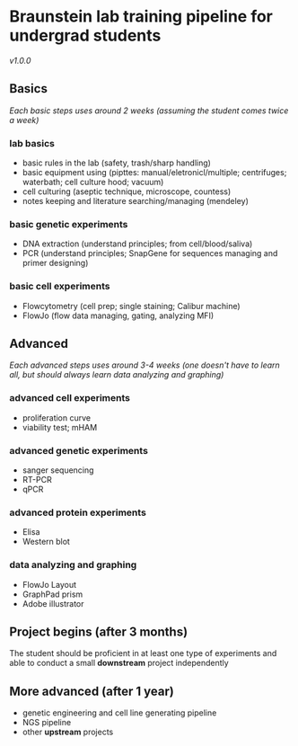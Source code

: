 # Braunstein lab training pipeline for undergrad students
*v1.0.0*

## Basics
*Each basic steps uses around 2 weeks (assuming the student comes twice a week)*

### lab basics
- basic rules in the lab (safety, trash/sharp handling)
- basic equipment using (pipttes: manual/eletronicl/multiple; centrifuges; waterbath; cell culture hood; vacuum)
- cell culturing (aseptic technique, microscope, countess)
- notes keeping and literature searching/managing (mendeley)

### basic genetic experiments
- DNA extraction (understand principles; from cell/blood/saliva)
- PCR (understand principles; SnapGene for sequences managing and primer designing)

### basic cell experiments
- Flowcytometry (cell prep; single staining; Calibur machine)
- FlowJo (flow data managing, gating, analyzing MFI)


## Advanced
*Each advanced steps uses around 3-4 weeks (one doesn't have to learn all, but should always learn data analyzing and graphing)*

### advanced cell experiments
- proliferation curve
- viability test; mHAM

### advanced genetic experiments
- sanger sequencing
- RT-PCR
- qPCR

### advanced protein experiments
- Elisa
- Western blot

### data analyzing and graphing
- FlowJo Layout
- GraphPad prism
- Adobe illustrator


## Project begins (after 3 months)
The student should be proficient in at least one type of experiments and able to conduct a small **downstream** project independently


## More advanced (after 1 year)
- genetic engineering and cell line generating pipeline
- NGS pipeline
- other **upstream** projects

